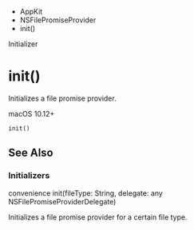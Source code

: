

- AppKit
- NSFilePromiseProvider
-  init() 

Initializer

# init()

Initializes a file promise provider.

macOS 10.12+

``` source
init()
```

## See Also

### Initializers

convenience init(fileType: String, delegate: any NSFilePromiseProviderDelegate)

Initializes a file promise provider for a certain file type.

